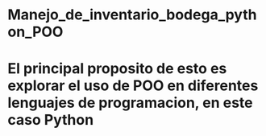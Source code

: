 # Manejo_de_inventario_bodega_python_POO

<h1>El principal proposito de esto es explorar el uso de POO en diferentes lenguajes de programacion, en este caso Python</h1>

